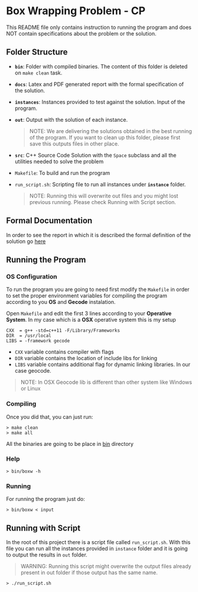 # Box Wrapping Problem - CP

This README file only contains instruction to running the program and does NOT contain specifications about the problem or the solution.

## Folder Structure

- **`bin`**: Folder with compiled binaries. The content of this folder is deleted on `make clean` task.
- **`docs`**: Latex and PDF generated report with the formal specification of the solution.
- **`instances`**: Instances provided to test against the solution. Input of the program.
- **`out`**: Output with the solution of each instance.

    > NOTE: We are delivering the solutions obtained in the best running of the program. If you want to clean up this folder, please first save this outputs files in other place.

- **`src`**: C++ Source Code Solution with the `Space` subclass and all the utilities needed to solve the problem
- `Makefile`: To build and run the program
- `run_script.sh`: Scripting file to run all instances under **`instance`** folder.

    > NOTE: Running this will overwrite out files and you might lost previous running. Please check Running with Script section.

## Formal Documentation

In order to see the report in which it is described the formal definition of the solution go [here](docs/report.pdf)

## Running the Program

### OS Configuration

To run the program you are going to need first modify the `Makefile` in order to set the proper environment variables for compiling the program according to you **OS** and **Gecode** instalation.

Open `Makefile` and edit the first 3 lines according to your **Operative System**. In my case which is a **OSX** operative system this is my setup

```text
CXX  = g++ -std=c++11 -F/Library/Frameworks
DIR  = /usr/local
LIBS = -framework gecode
```

- `CXX` variable contains compiler with flags
- `DIR` variable contains the location of include libs for linking
- `LIBS` variable contains additional flag for dynamic linking libraries. In our case geocode.

> NOTE: In OSX Geocode lib is different than other system like Windows or Linux

### Compiling

Once you did that, you can just run:

```shell
> make clean
> make all
```

All the binaries are going to be place in [bin](bin/) directory

### Help

```shell
> bin/boxw -h
```

### Running

For running the program just do:

```shell
> bin/boxw < input

```

## Running with Script

In the root of this project there is a script file called `run_script.sh`. With this file you can run all the instances provided in `instance` folder and it is going to output the results in `out` folder.

> WARNING: Running this script might overwrite the output files already present in out folder if those output has the same name.

```shell
> ./run_script.sh
```

